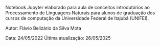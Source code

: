 Notebook Jupyter elaborado para aula de conceitos introdutórios ao Processamento de Linguagens Naturais para alunos de graduação dos cursos de computação da Universidade Federal de Itajubá (UNIFEI).

Autor: Flávio Belizário da Silva Mota

Data: 24/05/2022
Última atualização: 26/05/2025
